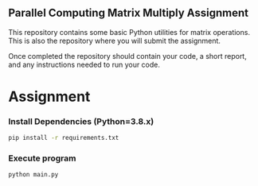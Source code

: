 ## Parallel Computing Matrix Multiply Assignment

This repository contains some basic Python utilities for
matrix operations. This is also the repository where
you will submit the assignment.

Once completed the repository should contain your code,
a short report, and any instructions needed to run your
code.

# Assignment 

### Install Dependencies (Python=3.8.x)

```bash 
pip install -r requirements.txt
```

### Execute program 

```bash 
python main.py 
```
